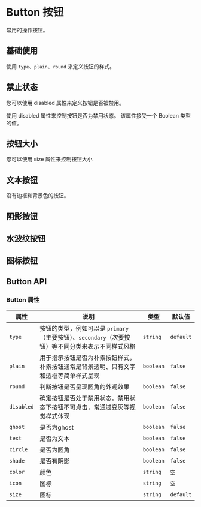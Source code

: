 # Button 按钮

<p>常用的操作按钮。</p>

## 基础使用

<p> 使用  <code>type</code>、<code>plain</code>、<code>round</code> 来定义按钮的样式。</p>

<demo vue="../../example/button/base.vue"></demo>

## 禁止状态

<p>您可以使用 disabled 属性来定义按钮是否被禁用。</p>
<p>使用 disabled 属性来控制按钮是否为禁用状态。 该属性接受一个 Boolean 类型的值。</p>

<demo vue="../../example/button/disabled.vue"></demo>

## 按钮大小

<p>您可以使用 size 属性来控制按钮大小</p>

<demo vue="../../example/button/size.vue"></demo>

## 文本按钮

<p>没有边框和背景色的按钮。</p>

<demo vue="../../example/button/text.vue"></demo>

## 阴影按钮

<demo vue="../../example/button/shadow.vue"></demo>

## 水波纹按钮

<demo vue="../../example/button/ripple.vue"></demo>

## 图标按钮

<demo vue="../../example/button/icon.vue"></demo>

## Button API

### Button 属性

| 属性       | 说明                                                                                              | 类型      | 默认值    |
| ---------- | ------------------------------------------------------------------------------------------------- | --------- | --------- |
| `type`     | 按钮的类型，例如可以是 `primary`（主要按钮）、`secondary`（次要按钮）等不同分类来表示不同样式风格 | `string`  | `default` |
| `plain`    | 用于指示按钮是否为朴素按钮样式，朴素按钮通常是背景透明、只有文字和边框等简单样式呈现              | `boolean` | `false`   |
| `round`    | 判断按钮是否呈现圆角的外观效果                                                                    | `boolean` | `false`   |
| `disabled` | 确定按钮是否处于禁用状态，禁用状态下按钮不可点击，常通过变灰等视觉样式体现                        | `boolean` | `false`   |
| `ghost`    | 是否为ghost                                                                                       | `boolean` | `false`   |
| `text`     | 是否为文本                                                                                        | `boolean` | `false`   |
| `circle`   | 是否为圆角                                                                                        | `boolean` | `false`   |
| `shade`    | 是否有阴影                                                                                        | `boolean` | `false`   |
| `color`    | 颜色                                                                                              | `string`  | `空`      |
| `icon`     | 图标                                                                                              | `string`  | `空`      |
| `size`     | 图标                                                                                              | `string`  | `default` |
